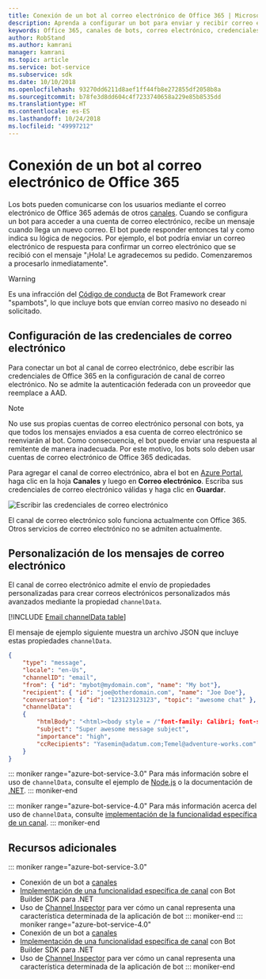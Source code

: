 ```yaml
---
title: Conexión de un bot al correo electrónico de Office 365 | Microsoft Docs
description: Aprenda a configurar un bot para enviar y recibir correo electrónico con Office 365.
keywords: Office 365, canales de bots, correo electrónico, credenciales de correo electrónico, azure portal, correo electrónico personalizado
author: RobStand
ms.author: kamrani
manager: kamrani
ms.topic: article
ms.service: bot-service
ms.subservice: sdk
ms.date: 10/10/2018
ms.openlocfilehash: 93270dd6211d8aef1ff44fb8e272855df2058b8a
ms.sourcegitcommit: b78fe3d8dd604c4f7233740658a229e85b8535dd
ms.translationtype: HT
ms.contentlocale: es-ES
ms.lasthandoff: 10/24/2018
ms.locfileid: "49997212"
---
```

# <a name="connect-a-bot-to-office-365-email"></a>Conexión de un bot al correo electrónico de Office 365

Los bots pueden comunicarse con los usuarios mediante el correo electrónico de Office 365 además de otros [canales](~/bot-service-manage-channels.md). Cuando se configura un bot para acceder a una cuenta de correo electrónico, recibe un mensaje cuando llega un nuevo correo. El bot puede responder entonces tal y como indica su lógica de negocios. Por ejemplo, el bot podría enviar un correo electrónico de respuesta para confirmar un correo electrónico que se recibió con el mensaje "¡Hola! Le agradecemos su pedido. Comenzaremos a procesarlo inmediatamente".

> [!WARNING]
> Es una infracción del [Código de conducta](https://www.botframework.com/Content/Microsoft-Bot-Framework-Preview-Online-Services-Agreement.htm) de Bot Framework crear "spambots", lo que incluye bots que envían correo masivo no deseado ni solicitado.

## <a name="configure-email-credentials"></a>Configuración de las credenciales de correo electrónico

Para conectar un bot al canal de correo electrónico, debe escribir las credenciales de Office 365 en la configuración de canal de correo electrónico.
No se admite la autenticación federada con un proveedor que reemplace a AAD.

> [!NOTE]
> No use sus propias cuentas de correo electrónico personal con bots, ya que todos los mensajes enviados a esa cuenta de correo electrónico se reenviarán al bot. Como consecuencia, el bot puede enviar una respuesta al remitente de manera inadecuada. Por este motivo, los bots solo deben usar cuentas de correo electrónico de Office 365 dedicadas.

Para agregar el canal de correo electrónico, abra el bot en [Azure Portal](https://portal.azure.com/), haga clic en la hoja **Canales** y luego en **Correo electrónico**. Escriba sus credenciales de correo electrónico válidas y haga clic en **Guardar**.

![Escribir las credenciales de correo electrónico](~/media/bot-service-channel-connect-email/bot-service-channel-connect-email-credentials.png)

El canal de correo electrónico solo funciona actualmente con Office 365. Otros servicios de correo electrónico no se admiten actualmente.

## <a name="customize-emails"></a>Personalización de los mensajes de correo electrónico

El canal de correo electrónico admite el envío de propiedades personalizadas para crear correos electrónicos personalizados más avanzados mediante la propiedad `channelData`.

[!INCLUDE [Email channelData table](~/includes/snippet-channelData-email.md)]

El mensaje de ejemplo siguiente muestra un archivo JSON que incluye estas propiedades `channelData`.

```json
{
    "type": "message",
    "locale": "en-Us",
    "channelID": "email",
    "from": { "id": "mybot@mydomain.com", "name": "My bot"},
    "recipient": { "id": "joe@otherdomain.com", "name": "Joe Doe"},
    "conversation": { "id": "123123123123", "topic": "awesome chat" },
    "channelData":
    {
        "htmlBody": "<html><body style = /"font-family: Calibri; font-size: 11pt;/" >This is more than awesome.</body></html>",
        "subject": "Super awesome message subject",
        "importance": "high",
        "ccRecipients": "Yasemin@adatum.com;Temel@adventure-works.com"
    }
}
```

::: moniker range="azure-bot-service-3.0"
Para más información sobre el uso de `channelData`, consulte el ejemplo de [Node.js](https://github.com/Microsoft/BotBuilder-Samples/tree/master/Node/core-ChannelData) o la documentación de [.NET](~/dotnet/bot-builder-dotnet-channeldata.md).
::: moniker-end

::: moniker range="azure-bot-service-4.0"
Para más información acerca del uso de `channelData`, consulte [implementación de la funcionalidad específica de un canal](~/v4sdk/bot-builder-channeldata.md).
::: moniker-end

## <a name="additional-resources"></a>Recursos adicionales

<!-- Put whole list in monikers, even though it's just the second item that needs to be different. -->
::: moniker range="azure-bot-service-3.0"
* Conexión de un bot a [canales](~/bot-service-manage-channels.md)
* [Implementación de una funcionalidad específica de canal](dotnet/bot-builder-dotnet-channeldata.md) con Bot Builder SDK para .NET
* Uso de [Channel Inspector](bot-service-channel-inspector.md) para ver cómo un canal representa una característica determinada de la aplicación de bot
::: moniker-end
::: moniker range="azure-bot-service-4.0"
* Conexión de un bot a [canales](~/bot-service-manage-channels.md)
* [Implementación de una funcionalidad específica de canal](~/v4sdk/bot-builder-channeldata.md) con Bot Builder SDK para .NET
* Uso de [Channel Inspector](bot-service-channel-inspector.md) para ver cómo un canal representa una característica determinada de la aplicación de bot
::: moniker-end
